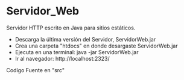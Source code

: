 # Servidor_Web

Servidor HTTP escrito en Java para sitios estáticos.

- Descarga la última versión del Servidor, ServidorWeb.jar
- Crea una carpeta "htdocs" en donde desargaste ServidorWeb.jar
- Ejecuta en una terminal:
	java -jar ServidorWeb.jar
- Ir al navegador: http://localhost:2323/

Codígo Fuente en "src"
	
	


